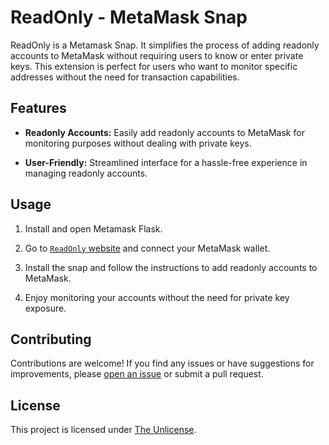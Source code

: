 # ReadOnly - MetaMask Snap

ReadOnly is a Metamask Snap. It simplifies the process of adding readonly accounts to MetaMask without requiring users to know or enter private keys. This extension is perfect for users who want to monitor specific addresses without the need for transaction capabilities.

## Features

- **Readonly Accounts:** Easily add readonly accounts to MetaMask for monitoring purposes without dealing with private keys.

- **User-Friendly:** Streamlined interface for a hassle-free experience in managing readonly accounts.

## Usage

1. Install and open Metamask Flask.

2. Go to [`ReadOnly` website](https://readonly.online) and connect your MetaMask wallet.

3. Install the snap and follow the instructions to add readonly accounts to MetaMask.

4. Enjoy monitoring your accounts without the need for private key exposure.

## Contributing

Contributions are welcome! If you find any issues or have suggestions for improvements, please [open an issue](https://github.com/ugur-eren/readonly/issues) or submit a pull request.

## License

This project is licensed under [The Unlicense](LICENSE).
